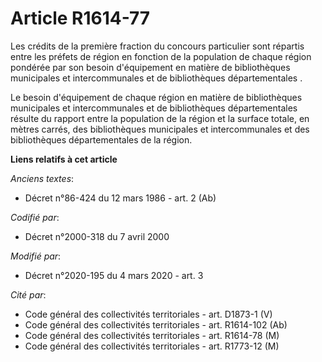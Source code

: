 # Article R1614-77

Les crédits de la première fraction du concours particulier sont répartis entre les préfets de région en fonction de la
population de chaque région pondérée par son besoin d'équipement en matière de bibliothèques municipales et intercommunales
et de bibliothèques départementales .

Le besoin d'équipement de chaque région en matière de bibliothèques municipales et intercommunales et de bibliothèques
départementales résulte du rapport entre la population de la région et la surface totale, en mètres carrés, des bibliothèques
municipales et intercommunales et des bibliothèques départementales de la région.

**Liens relatifs à cet article**

_Anciens textes_:

  - Décret n°86-424 du 12 mars 1986 - art. 2 (Ab)

_Codifié par_:

  - Décret n°2000-318 du 7 avril 2000

_Modifié par_:

  - Décret n°2020-195 du 4 mars 2020 - art. 3

_Cité par_:

  - Code général des collectivités territoriales - art. D1873-1 (V)
  - Code général des collectivités territoriales - art. R1614-102 (Ab)
  - Code général des collectivités territoriales - art. R1614-78 (M)
  - Code général des collectivités territoriales - art. R1773-12 (M)
